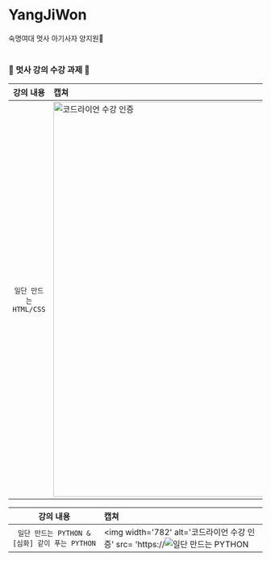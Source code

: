 # YangJiWon
숙명여대 멋사 아기사자 양지원🦁
<br><br>
### 🦁 멋사 강의 수강 과제 🦁

| 강의 내용 | 캡쳐 | 
|:------:|:------|
|`일단 만드는 HTML/CSS`|<img width='782' alt='코드라이언 수강 인증' src= 'https://user-images.githubusercontent.com/101974118/162584563-dd09a91f-6827-4d7f-8302-25ae43535cd4.png'>|

| 강의 내용 | 캡쳐 | 
|:------:|:------|
|`일단 만드는 PYTHON & [심화] 같이 푸는 PYTHON`|<img width='782' alt='코드라이언 수강 인증' src= 'https://![일단 만드는 PYTHON](https://user-images.githubusercontent.com/101974118/167264515-be1b7887-cfac-4e41-a477-0adc1ca61313.png)|
 
